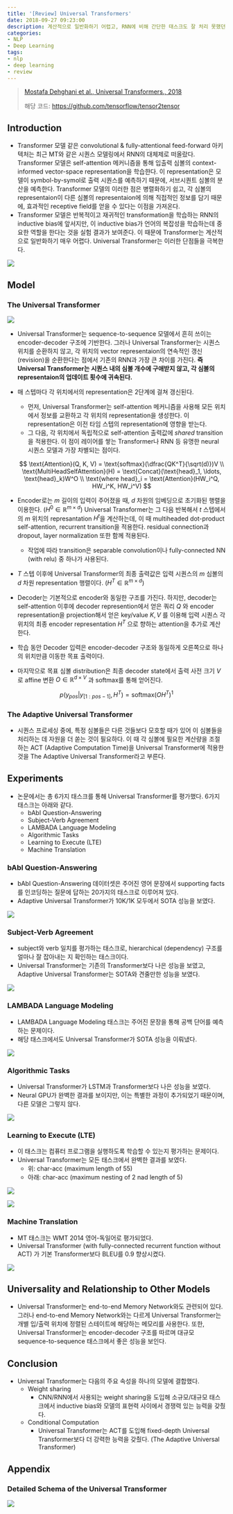 ```yaml
---
title: '[Review] Universal Transformers'
date: 2018-09-27 09:23:00
description: 계산적으로 일반화하기 어렵고, RNN에 비해 간단한 태스크도 잘 처리 못했던 기존의 Trnaformer 모델을 개선한 Universal Transformers 모델을 소개한 논문을 리뷰합니다.
categories:
- NLP
- Deep Learning
tags:
- nlp
- deep learning
- review
---
```


> [Mostafa Dehghani et al., Universal Transformers., 2018](https://arxiv.org/abs/1807.03819)
>
> 해당 코드: https://github.com/tensorflow/tensor2tensor

## Introduction

- Transformer 모델 같은 convolutional & fully-attentional feed-forward 아키텍처는 최근 MT와 같은 시퀀스 모델링에서 RNN의 대체제로 떠올랐다. Transformer 모델은 self-attention 메커니즘을 통해 입출력 심볼의 context-informed vector-space representation을 학습한다. 이 representation은 모델이 symbol-by-symol로 출력 시퀀스를 예측하기 때문에, 서브시퀀트 심볼의 분산을 예측한다. Transformer 모델의 이러한 점은 병렬화하기 쉽고, 각 심볼의 representaion이 다른 심볼의 representaion에 의해 직접적인 정보를 담기 때문에, 효과적인 receptive field를 얻을 수 있다는 이점을 가져온다.
- Transformer 모델은 반복적이고 재귀적인 transformation을 학습하는 RNN의 inductive bias에 앞서지만, 이 inductive bias가 언어의 복잡성을 학습하는데 중요한 역할을 한다는 것을 실험 결과가 보여준다. 이 때문에 Transformer는 계산적으로 일반화하기 매우 어렵다. Universal Transformer는 이러한 단점들을 극복한다.

![](https://i.imgur.com/Fc9cipx.png)


##  Model

### The Universal Transformer

![](https://i.imgur.com/zAP064b.png)

- Universal Transformer는 sequence-to-sequence 모델에서 흔히 쓰이는 encoder-decoder 구조에 기반한다.  그러나 Universal Transformer는 시퀀스 위치를 순환하지 않고, 각 위치의 vector representaion의 연속적인 갱신(revision)을 순환한다는 점에서 기존의 RNN과 가장 큰 차이를 가진다. **즉 Universal Transformer는 시퀀스 내의 심볼 개수에 구애받지 않고, 각 심볼의 representaion의 업데이트 횟수에 귀속된다.**
- 매 스텝마다 각 위치에서의 representation은 2단계에 걸쳐 갱신된다.
  - 먼저, Universal Transformer는 self-attention 메커니즘을 사용해 모든 위치에서 정보를 교환하고 각 위치의 representation을 생성한다. 이 representation은 이전 타임 스텝의 representation에 영향을 받는다.
  - 그 다음, 각 위치에서 독립적으로 self-attention 출력값에 *shared* transition을 적용한다. 이 점이 레이어를 쌓는 Transformer나 RNN 등 유명한 neural 시퀀스 모델과 가장 차별되는 점이다.

  $$
  \text{Attention}(Q, K, V) = \text{softmax}(\dfrac{QK^T}{\sqrt(d)})V \\
  \text{MultiHeadSelfAttention}(H) = \text{Concat}(\text{head}_1, \ldots, \text{head}_k)W^O \\
  \text{where head}_i = \text{Attention}(HW_i^Q, HW_i^K, HW_i^V)
  $$

- Encoder로는 $m$ 길이의 입력이 주어졌을 때, $d$ 차원의 임베딩으로 초기화된 행렬을 이용한다. ($H^0 \in \mathbb{R}^{m \times d}$) Universal Transformer는 그 다음 반복해서 $t$ 스텝에서의 $m$ 위치의 represantation $H^t$을 계산하는데, 이 때 multiheaded dot-product self-attention, recurrent transition을 적용한다. residual connection과 dropout, layer normalization 또한 함께 적용된다.

  - 작업에 따라 transition은 separable convolution이나 fully-connected NN (with relu) 중 하나가 사용된다.
- $T$ 스텝 이후에 Universal Transformer의 최종 출력값은 입력 시퀀스의 $m$ 심볼의 $d$ 차원 representation 행렬이다. ($H^T \in \mathbb{R}^{m \times d}$)
- Decoder는 기본적으로 encoder와 동일한 구조를 가진다. 하지만, decoder는 self-attention 이후에 decoder represention에서 얻은 쿼리 $Q$ 와 encoder representation을 projection해서 얻은 key/value $K, V$ 를 이용해 입력 시퀀스 각 위치의 최종 encoder representation $H^T$ 으로 향하는 attention을 추가로 계산한다.
- 학습 동안 Decoder  입력은 encoder-decoder 구조와 동일하게 오른쪽으로 하나의 위치만큼 이동한 목표 출력이다.
- 마지막으로 목표 심볼 distribution은 최종 decoder state에서 출력 사전 크기 $V$ 로 affine 변환 $O \in \mathbb{R}^{d \times V}$ 과 softmax를 통해 얻어진다.

$$
p(y_{pos} \vert y_{[1:pos-1]}, H^T) = \text{softmax}(OH^T)^1
$$

### The Adaptive Universal Transformer

- 시퀀스 프로세싱 중에, 특정 심볼들은 다른 것들보다 모호할 때가 있어 이 심볼들을 처리하는 데 자원을 더 쏟는 것이 필요하다. 이 때 각 심볼에 필요한 계산량을 조절하는 ACT (Adaptive Computation Time)을 Universal Transformer에 적용한 것을  The Adaptive Universal Transformer라고 부른다.


## Experiments

- 논문에서는 총 6가지 태스크를 통해 Universal Transformer를 평가했다. 6가지 태스크는 아래와 같다. 
  - bAbI Question-Answering
  - Subject-Verb Agreement
  - LAMBADA Language Modeling
  - Algorithmic Tasks
  - Learning to Execute (LTE)
  - Machine Translation

### bAbI Question-Answering

- bAbI Question-Answering 데이터셋은 주어진 영어 문장에서 supporting facts를 인코딩하는 질문에 답하는 20가지의 태스크로 이루어져 있다.
- Adaptive Universal Transformer가 10K/1K 모두에서 SOTA 성능을 보였다.

![](https://i.imgur.com/9vMSNMB.png)


### Subject-Verb Agreement

- subject와 verb 일치를 평가하는 태스크로, hierarchical (dependency) 구조를 얼마나 잘 잡아내는 지 확인하는 태스크이다.
- Universal Transformer는 기존의 Transformer보다 나은 성능을 보였고, Adaptive Universal Transformer는 SOTA와 견줄만한 성능을 보였다.

![](https://i.imgur.com/UivpQHy.png)


### LAMBADA Language Modeling

- LAMBADA Language Modeling 태스크는 주어진 문장을 통해 공백 단어를 예측하는 문제이다.
- 해당 태스크에서도 Universal Transformer가 SOTA 성능을 이뤄냈다.

![](https://i.imgur.com/3uH0c6I.png)


### Algorithmic Tasks

- Universal Transformer가 LSTM과 Transformer보다 나은 성능을 보였다.
- Neural GPU가 완벽한 결과를 보이지만, 이는 특별한 과정이 추가되었기 때문이며, 다른 모델은 그렇지 않다.

![](https://i.imgur.com/nz9QN9a.png)


### Learning to Execute (LTE)

- 이 태스크는 컴퓨터 프로그램을 실행하도록 학습할 수 있는지 평가하는 문제이다.
- Universal Transformer는 모든 태스크에서 완벽한 결과를 보였다.
  - 위: char-acc (maximum length of 55)
  - 아래: char-acc (maximum nesting of 2 nad length of 5)

![](https://i.imgur.com/NYneV7H.png)

![](https://i.imgur.com/loFRg0Y.png)


### Machine Translation

- MT 태스크는 WMT 2014 영어-독일어로 평가되었다.
- Universal Transformer (with fully-connected recurrent function without ACT) 가 기본 Transformer보다 BLEU를 0.9 향상시켰다.

![](https://i.imgur.com/NH8fGw1.png)


## Universality and Relationship to Other Models

- Universal Transformer는 end-to-end Memory Network와도 관련되어 있다. 그러나 end-to-end Memory Network와는 다르게 Universal Transformer는 개별 입/출력 위치에 정렬된 스테이트에 해당하는 메모리를 사용한다. 또한, Universal Transformer는 encoder-decoder 구조를 따르며 대규모 sequence-to-sequence 태스크에서 좋은 성능을 보인다.


## Conclusion

- Universal Transformer는 다음의 주요 속성을 하나의 모델에 결합했다.
  - Weight sharing
    - CNN/RNN에서 사용되는 weight sharing을 도입해 소규모/대규모 태스크에서 inductive bias와 모델의 표현력 사이에서 경쟁력 있는 능력을 갖췄다.
  - Conditional Computation
    - Universal Transformer는 ACT를 도입해 fixed-depth Universal Transformer보다 더 강력한 능력을 갖췄다. (The Adaptive Universal Transformer)


## Appendix

### Detailed Schema of the Universal Transformer

![](https://i.imgur.com/aX52RnY.png)
